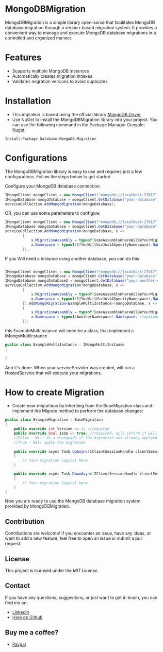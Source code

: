 
# MongoDBMigration
MongoDBMigration is a simple library open-sorce that facilitates MongoDB database migration through a version-based migration system. It provides a convenient way to manage and execute MongoDB database migrations in a controlled and organized manner.

# Features
* Supports multiple MongoDB instances
* Automatically creates migration indexes
* Validates migration versions to avoid duplicates

# Installation
* This implation is based using the official library [MongoDB.Driver](https://github.com/mongodb/mongo-csharp-driver)
* Use NuGet to install the MongoDBMigration library into your project. You can use the following command in the Package Manager Console:
[Nuget](https://www.nuget.org/packages/Database.MongoDB.Migration)
````
Install-Package Database.MongoDB.Migration
````

# Configurations
The MongoDBMigration library is easy to use and requires just a few configurations. Follow the steps below to get started:

Configure your MongoDB database connection:

``` c#
IMongoClient mongoClient = new MongoClient("mongodb://localhost:27017");
IMongoDatabase mongoDatabase = mongoClient.GetDatabase("your-database");
serviceCollection.AddMongoMigration(mongoDatabase);
```

OR, you can use some parameters to configure
``` c#
IMongoClient mongoClient = new MongoClient("mongodb://localhost:27017");
IMongoDatabase mongoDatabase = mongoClient.GetDatabase("your-database");
serviceCollection.AddMongoMigration(mongoDatabase, x =>
        {
            x.MigrationAssembly = typeof(SomeAssemblyWhereWilBeYourMigrations).Assembly;
            x.Namespace = typeof(IfYouWillUseJustASpecifyNamespace).Namespace; //optional
        });
```

If you Will need a instance using another database, you can do this.
``` c#

IMongoClient mongoClient = new MongoClient("mongodb://localhost:27017");
IMongoDatabase mongoDatabase = mongoClient.GetDatabase("your-database");
IMongoDatabase mongoDatabase2 = mongoClient.GetDatabase("your-another-database");
serviceCollection.AddMongoMigration(mongoDatabase, x =>
        {
            x.MigrationAssembly = typeof(SomeAssemblyWhereWilBeYourMigrations).Assembly;
            x.Namespace = typeof(IfYouWillUseJustASpecifyNamespace).Namespace; //optional
        }).AddMongoMigration<ExampleMultiInstance>(mongoDatabase, x =>
        {
            x.MigrationAssembly = typeof(SomeAssemblyWhereWilBeYourMigrations).Assembly;
            x.Namespace = typeof(AnotherNamespace).Namespace; //optional
        });

```

this ExampleMultiInstance will need be a class, that implement a IMongoMultiInstance

``` c#
public class ExampleMultiInstance : IMongoMultiInstance
{
    
}
```

And it's done. When your serviceProvider was created, will run a HostedService that will execute your migrations.

# How to create Migration

* Create your migrations by inheriting from the BaseMigration class and implement the Migrate method to perform the database changes:

``` c#
public class ExampleMigration : BaseMigration
{
    public override int Version => 1; //required 
    public override bool IsUp => true; //required, will inform if will need to downgrade your migration 
    //False - Will do a downgrade if the migration was already applyed
    //True - Will apply the migration
    
    public override async Task UpAsync(IClientSessionHandle clientSessionHandle, IMongoDatabase database)
    {
        // Your migration logical here
    }

    public override async Task DownAsync(IClientSessionHandle clientSessionHandle, IMongoDatabase database)
    {
        // Your migration logical here
    }
}
```
Now you are ready to use the MongoDB database migration system provided by MongoDBMigration.

## Contribution
Contributions are welcome! If you encounter an issue, have any ideas, or want to add a new feature, feel free to open an issue or submit a pull request.

## License
This project is licensed under the *MIT License*.

## Contact
If you have any questions, suggestions, or just want to get in touch, you can find me on:

* [Linkedin](https://www.linkedin.com/in/renan-zanelato/)
* [Here on Github](https://github.com/RenanZanelato)

## Buy me a coffee?
* [Paypal](https://www.paypal.com/donate/?business=ZURDAZD3GJX96&no_recurring=0&currency_code=BRL)